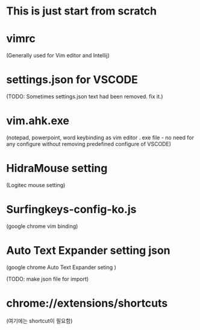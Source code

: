 # This is just start from scratch

# vimrc 
(Generally used for Vim editor and Intellij)

# settings.json for VSCODE 
(TODO: Sometimes settings.json text had been removed. fix it.)

# vim.ahk.exe
(notepad, powerpoint, word keybinding as vim editor . exe file - no need for any configure without removing predefined configure of VSCODE)

# HidraMouse setting 
(Logitec mouse setting)

# Surfingkeys-config-ko.js  
(google chrome vim binding) 

# Auto Text Expander setting json
(google chrome Auto Text Expander seting ) 

(TODO: make json file for import) 

# chrome://extensions/shortcuts

(여기에는 shortcut이 필요함)
